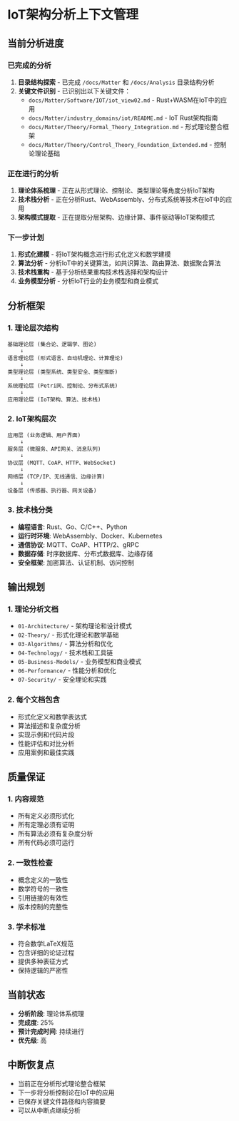 # IoT架构分析上下文管理

## 当前分析进度

### 已完成的分析
1. **目录结构探索** - 已完成 `/docs/Matter` 和 `/docs/Analysis` 目录结构分析
2. **关键文件识别** - 已识别出以下关键文件：
   - `docs/Matter/Software/IOT/iot_view02.md` - Rust+WASM在IoT中的应用
   - `docs/Matter/industry_domains/iot/README.md` - IoT Rust架构指南
   - `docs/Matter/Theory/Formal_Theory_Integration.md` - 形式理论整合框架
   - `docs/Matter/Theory/Control_Theory_Foundation_Extended.md` - 控制论理论基础

### 正在进行的分析
1. **理论体系梳理** - 正在从形式理论、控制论、类型理论等角度分析IoT架构
2. **技术栈分析** - 正在分析Rust、WebAssembly、分布式系统等技术在IoT中的应用
3. **架构模式提取** - 正在提取分层架构、边缘计算、事件驱动等IoT架构模式

### 下一步计划
1. **形式化建模** - 将IoT架构概念进行形式化定义和数学建模
2. **算法分析** - 分析IoT中的关键算法，如共识算法、路由算法、数据聚合算法
3. **技术栈重构** - 基于分析结果重构技术栈选择和架构设计
4. **业务模型分析** - 分析IoT行业的业务模型和商业模式

## 分析框架

### 1. 理论层次结构
```
基础理论层 (集合论、逻辑学、图论)
    ↓
语言理论层 (形式语言、自动机理论、计算理论)
    ↓
类型理论层 (类型系统、类型安全、类型推断)
    ↓
系统理论层 (Petri网、控制论、分布式系统)
    ↓
应用理论层 (IoT架构、算法、技术栈)
```

### 2. IoT架构层次
```
应用层 (业务逻辑、用户界面)
    ↓
服务层 (微服务、API网关、消息队列)
    ↓
协议层 (MQTT、CoAP、HTTP、WebSocket)
    ↓
网络层 (TCP/IP、无线通信、边缘计算)
    ↓
设备层 (传感器、执行器、网关设备)
```

### 3. 技术栈分类
- **编程语言**: Rust、Go、C/C++、Python
- **运行时环境**: WebAssembly、Docker、Kubernetes
- **通信协议**: MQTT、CoAP、HTTP/2、gRPC
- **数据存储**: 时序数据库、分布式数据库、边缘存储
- **安全框架**: 加密算法、认证机制、访问控制

## 输出规划

### 1. 理论分析文档
- `01-Architecture/` - 架构理论和设计模式
- `02-Theory/` - 形式化理论和数学基础
- `03-Algorithms/` - 算法分析和优化
- `04-Technology/` - 技术栈和工具链
- `05-Business-Models/` - 业务模型和商业模式
- `06-Performance/` - 性能分析和优化
- `07-Security/` - 安全理论和实践

### 2. 每个文档包含
- 形式化定义和数学表达式
- 算法描述和复杂度分析
- 实现示例和代码片段
- 性能评估和对比分析
- 应用案例和最佳实践

## 质量保证

### 1. 内容规范
- 所有定义必须形式化
- 所有定理必须有证明
- 所有算法必须有复杂度分析
- 所有代码必须可运行

### 2. 一致性检查
- 概念定义的一致性
- 数学符号的一致性
- 引用链接的有效性
- 版本控制的完整性

### 3. 学术标准
- 符合数学LaTeX规范
- 包含详细的论证过程
- 提供多种表征方式
- 保持逻辑的严密性

## 当前状态
- **分析阶段**: 理论体系梳理
- **完成度**: 25%
- **预计完成时间**: 持续进行
- **优先级**: 高

## 中断恢复点
- 当前正在分析形式理论整合框架
- 下一步将分析控制论在IoT中的应用
- 已保存关键文件路径和内容摘要
- 可以从中断点继续分析
